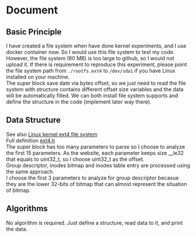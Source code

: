# Document
## Basic Principle
I have created a file system when have done kernel experiments, and I use docker container now. So I would use this file system to test my code. However, the file system (60 MB) is too large to github, so I would not upload it. If there is requirement to reproduce this experiment, please point the file system path from `./rootfs.ext4` to `/dev/sda1` if you have Linux installed on your machine.  
The super block save date via bytes offset, so we just need to read the file system with structure contains different offset size variables and the data will be automatically filled. We can both install file system supports and define the structure in the code (implement later way there).  

## Data Structure
See also [Linux kernel ext4 file system](https://docs.kernel.org/filesystems/ext4/globals.html)  
Full definition [ext4.h](https://elixir.bootlin.com/linux/latest/source/fs/ext4/ext4.h#L1289)  
The super block has too many parameters to parse so I choose to analyze the first 15 parameters. As the website, each parameter keeps size __le32 that equals to uint32_t, so I choose uint32_t as the offset.  
Group descriptor, inodes bitmap and inodes table entry are processed using the same approach.  
I choose the first 3 parameters to analyze for group descriptor becasue they are the lower 32-bits of bitmap that can almost represent the situation of bitmap.  

## Algorithms
No algorithm is required. Just define a structure, read data to it, and print the data.  